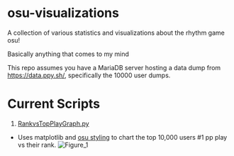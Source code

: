 # osu-visualizations

A collection of various statistics and visualizations about the rhythm game osu! </br>

Basically anything that comes to my mind

This repo assumes you have a MariaDB server hosting a data dump from https://data.ppy.sh/, specifically the 10000 user dumps. 


# Current Scripts

1. [RankvsTopPlayGraph.py](https://github.com/Rivistaa/osu-visualizations/blob/master/RankvsTopPlayGraph.py)
  * Uses matplotlib and [osu styling](https://github.com/ppy/osu-wiki/tree/master/meta/osu-matplotlib-theme) to chart the top 10,000 users #1 pp play vs their rank.
  ![Figure_1](https://user-images.githubusercontent.com/9783984/197433491-01c821f7-2b56-4a25-a23f-d4a7a548d5aa.png)
